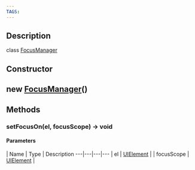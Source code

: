 ```yaml
---
TAGS:
---
```

## Description

class [FocusManager](/classes/2.0/FocusManager)



## Constructor

## new [FocusManager](/classes/2.0/FocusManager)()


## Methods

### setFocusOn(el, focusScope) &rarr; void



#### Parameters
 | Name | Type | Description
---|---|---|---
 | el | [UIElement](/classes/2.0/UIElement) | 
 | focusScope | [UIElement](/classes/2.0/UIElement) | 

